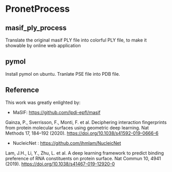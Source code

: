 # PronetProcess
## masif_ply_process
Translate the original masif PLY file into colorful PLY file, to make it showable by online web application

## pymol
Install pymol on ubuntu.
Tranlate PSE file into PDB file.

## Reference
This work was greatly enlighted by:

- MaSIF: https://github.com/lpdi-epfl/masif  

Gainza, P., Sverrisson, F., Monti, F. et al. Deciphering interaction fingerprints from protein molecular surfaces using geometric deep learning. Nat Methods 17, 184–192 (2020). https://doi.org/10.1038/s41592-019-0666-6

- NucleicNet : https://github.com/jhmlam/NucleicNet

Lam, J.H., Li, Y., Zhu, L. et al. A deep learning framework to predict binding preference of RNA constituents on protein surface. Nat Commun 10, 4941 (2019). https://doi.org/10.1038/s41467-019-12920-0

